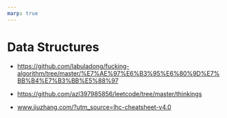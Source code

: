 ```yaml
---
marp: true
---
```


# Data Structures

- https://github.com/labuladong/fucking-algorithm/tree/master/%E7%AE%97%E6%B3%95%E6%80%9D%E7%BB%B4%E7%B3%BB%E5%88%97

- https://github.com/azl397985856/leetcode/tree/master/thinkings

- www.jiuzhang.com/?utm_source=lhc-cheatsheet-v4.0
